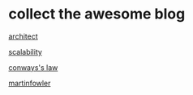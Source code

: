 
# collect the awesome blog 

<div>
<a href="https://github.com/xingshaocheng/architect-awesome"> architect</a>

<a href="https://github.com/binhnguyennus/awesome-scalability"> scalability</a>

<a href="https://www.thoughtworks.com/insights/blog/demystifying-conways-law">conways's law </a>

<a href="https://martinfowler.com/">martinfowler</a>
</div>



